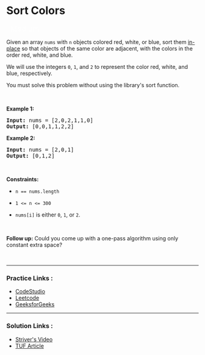 
<!-- Heading -->
<h1> Sort Colors </h1>


<p style="color : rgba(255, 255, 255, 0.65);padding-bottom: 0.25rem; padding-top: 0.25rem;    padding-left: 0.625rem; padding-right: 0.625rem; display:inline; font-size: 1.25rem">Medium</p>

<br>

<!-- Problem Statement -->
Given an array `nums` with `n` objects colored red, white, or blue, sort them [in-place](https://en.wikipedia.org/wiki/In-place_algorithm) so that objects of the same color are adjacent, with the colors in the order red, white, and blue.

We will use the integers `0`, `1`, and `2` to represent the color red, white, and blue, respectively.

You must solve this problem without using the library's sort function.



<!-- line break -->
<p>&nbsp</p>

<!-- example 1 -->
<strong>Example 1:</strong>
<pre>
<strong>Input:</strong> nums = [2,0,2,1,1,0]
<strong>Output:</strong> [0,0,1,1,2,2]
</pre>

<!-- example 2 -->
<strong>Example 2:</strong>
<pre>
<strong>Input:</strong> nums = [2,0,1]
<strong>Output:</strong> [0,1,2]
</pre>


<!-- line break -->
<p>&nbsp</p>


<!-- constraints -->
<strong>Constraints:</strong>
- <p><code>n == nums.length</code></p>
- <p><code>1 <= n <= 300</code></p>
- `nums[i]` is either `0`, `1`, or `2`.


<!-- line break -->
<p>&nbsp</p>


<strong>Follow up:</strong> Could you come up with a one-pass algorithm using only constant extra space?

<!-- line break -->
<p>&nbsp</p>


<!-- horizontal rule -->
<hr>


<!-- Practice Link -->
<h3> Practice Links : </h3>

- [CodeStudio](https://www.codingninjas.com/codestudio/problems/631055?topList=striver-sde-sheet-problems&utm_source=striver&utm_medium=website)
- [Leetcode](https://leetcode.com/problems/sort-colors/)
- [GeeksforGeeks](https://practice.geeksforgeeks.org/problems/sort-an-array-of-0s-1s-and-2s4231/1)

<hr>

<!-- Resources -->
<h3> Solution Links : </h3>

- [Striver's Video](https://youtu.be/tp8JIuCXBaU)
- [TUF Article](https://takeuforward.org/data-structure/sort-an-array-of-0s-1s-and-2s/)